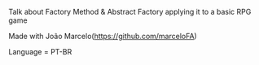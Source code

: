 Talk about Factory Method & Abstract Factory applying it to a basic RPG game

Made with João Marcelo(https://github.com/marceloFA)

Language = PT-BR
